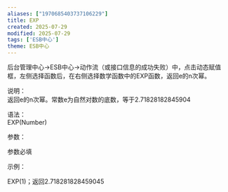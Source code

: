 ```yaml
---
aliases: ["1970685403737106229"]
title: EXP
created: 2025-07-29
modified: 2025-07-29
tags: ['ESB中心']
theme: ESB中心
---
```


后台管理中心->ESB中心->动作流（或接口信息的成功失败）中，点击动态赋值框，左侧选择函数后，在右侧选择数学函数中的EXP函数，返回e的n次幂。

说明：  
返回e的n次幂。常数e为自然对数的底数，等于2.71828182845904

语法：  
EXP(Number)  

参数：

参数必填

示例：

EXP(1)；返回2.718281828459045